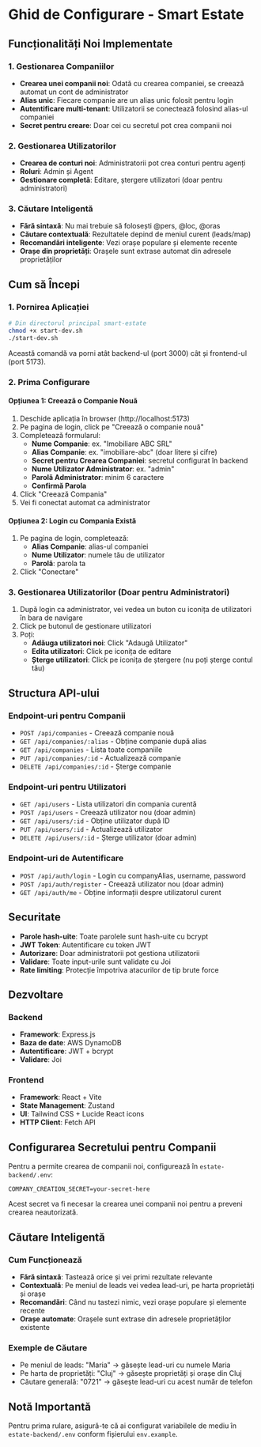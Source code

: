 # Ghid de Configurare - Smart Estate

## Funcționalități Noi Implementate

### 1. Gestionarea Companiilor
- **Crearea unei companii noi**: Odată cu crearea companiei, se creează automat un cont de administrator
- **Alias unic**: Fiecare companie are un alias unic folosit pentru login
- **Autentificare multi-tenant**: Utilizatorii se conectează folosind alias-ul companiei
- **Secret pentru creare**: Doar cei cu secretul pot crea companii noi

### 2. Gestionarea Utilizatorilor
- **Crearea de conturi noi**: Administratorii pot crea conturi pentru agenți
- **Roluri**: Admin și Agent
- **Gestionare completă**: Editare, ștergere utilizatori (doar pentru administratori)

### 3. Căutare Inteligentă
- **Fără sintaxă**: Nu mai trebuie să folosești @pers, @loc, @oras
- **Căutare contextuală**: Rezultatele depind de meniul curent (leads/map)
- **Recomandări inteligente**: Vezi orașe populare și elemente recente
- **Orașe din proprietăți**: Orașele sunt extrase automat din adresele proprietăților

## Cum să Începi

### 1. Pornirea Aplicației

```bash
# Din directorul principal smart-estate
chmod +x start-dev.sh
./start-dev.sh
```

Această comandă va porni atât backend-ul (port 3000) cât și frontend-ul (port 5173).

### 2. Prima Configurare

#### Opțiunea 1: Creează o Companie Nouă
1. Deschide aplicația în browser (http://localhost:5173)
2. Pe pagina de login, click pe "Creează o companie nouă"
3. Completează formularul:
   - **Nume Companie**: ex. "Imobiliare ABC SRL"
   - **Alias Companie**: ex. "imobiliare-abc" (doar litere și cifre)
   - **Secret pentru Crearea Companiei**: secretul configurat în backend
   - **Nume Utilizator Administrator**: ex. "admin"
   - **Parolă Administrator**: minim 6 caractere
   - **Confirmă Parola**
4. Click "Creează Compania"
5. Vei fi conectat automat ca administrator

#### Opțiunea 2: Login cu Compania Există
1. Pe pagina de login, completează:
   - **Alias Companie**: alias-ul companiei
   - **Nume Utilizator**: numele tău de utilizator
   - **Parolă**: parola ta
2. Click "Conectare"

### 3. Gestionarea Utilizatorilor (Doar pentru Administratori)

1. După login ca administrator, vei vedea un buton cu iconița de utilizatori în bara de navigare
2. Click pe butonul de gestionare utilizatori
3. Poți:
   - **Adăuga utilizatori noi**: Click "Adaugă Utilizator"
   - **Edita utilizatori**: Click pe iconița de editare
   - **Șterge utilizatori**: Click pe iconița de ștergere (nu poți șterge contul tău)

## Structura API-ului

### Endpoint-uri pentru Companii
- `POST /api/companies` - Creează companie nouă
- `GET /api/companies/:alias` - Obține companie după alias
- `GET /api/companies` - Lista toate companiile
- `PUT /api/companies/:id` - Actualizează companie
- `DELETE /api/companies/:id` - Șterge companie

### Endpoint-uri pentru Utilizatori
- `GET /api/users` - Lista utilizatori din compania curentă
- `POST /api/users` - Creează utilizator nou (doar admin)
- `GET /api/users/:id` - Obține utilizator după ID
- `PUT /api/users/:id` - Actualizează utilizator
- `DELETE /api/users/:id` - Șterge utilizator (doar admin)

### Endpoint-uri de Autentificare
- `POST /api/auth/login` - Login cu companyAlias, username, password
- `POST /api/auth/register` - Creează utilizator nou (doar admin)
- `GET /api/auth/me` - Obține informații despre utilizatorul curent

## Securitate

- **Parole hash-uite**: Toate parolele sunt hash-uite cu bcrypt
- **JWT Token**: Autentificare cu token JWT
- **Autorizare**: Doar administratorii pot gestiona utilizatorii
- **Validare**: Toate input-urile sunt validate cu Joi
- **Rate limiting**: Protecție împotriva atacurilor de tip brute force

## Dezvoltare

### Backend
- **Framework**: Express.js
- **Baza de date**: AWS DynamoDB
- **Autentificare**: JWT + bcrypt
- **Validare**: Joi

### Frontend
- **Framework**: React + Vite
- **State Management**: Zustand
- **UI**: Tailwind CSS + Lucide React icons
- **HTTP Client**: Fetch API

## Configurarea Secretului pentru Companii

Pentru a permite crearea de companii noi, configurează în `estate-backend/.env`:

```env
COMPANY_CREATION_SECRET=your-secret-here
```

Acest secret va fi necesar la crearea unei companii noi pentru a preveni crearea neautorizată.

## Căutare Inteligentă

### Cum Funcționează
- **Fără sintaxă**: Tastează orice și vei primi rezultate relevante
- **Contextuală**: Pe meniul de leads vei vedea lead-uri, pe harta proprietăți și orașe
- **Recomandări**: Când nu tastezi nimic, vezi orașe populare și elemente recente
- **Orașe automate**: Orașele sunt extrase din adresele proprietăților existente

### Exemple de Căutare
- Pe meniul de leads: "Maria" → găsește lead-uri cu numele Maria
- Pe harta de proprietăți: "Cluj" → găsește proprietăți și orașe din Cluj
- Căutare generală: "0721" → găsește lead-uri cu acest număr de telefon

## Notă Importantă

Pentru prima rulare, asigură-te că ai configurat variabilele de mediu în `estate-backend/.env` conform fișierului `env.example`.
